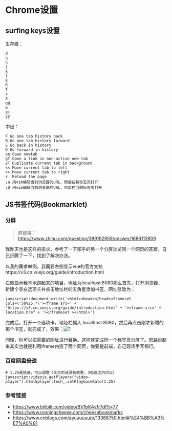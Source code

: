 # Chrome设置

## surfing keys设置

生存级：

```text
d
u
h
j
k
l
E
R
f
x
X
gg
G
gi
yy
```

中级：

```text
F Go one tab history back
B Go one tab history forward
S Go back in history
D Go forward in history
on Open newtab
gf Open a link in non-active new tab
yT Duplicate current tab in background
<< Move current tab to left
>> Move current tab to right
r  Reload the page
;u 用vim编辑当前浏览器的URL，然后在新标签页打开
;U 用vim编辑当前浏览器的URL，然后在当前标签页打开
```

## JS书签代码(Bookmarklet)

### 分屏

> 原链接：https://www.zhihu.com/question/389192959/answer/1686113909
>

我昨天也是这样的需求，参考了一下知乎的另一个分屏浏览同一个网页的答案，自己折腾了一下，找到了解决办法。

以我的需求举例，我需要左侧显示vue的官方文档https://v3.cn.vuejs.org/guide/introduction.html

右侧显示我本地跑起来的项目，地址为localhost:8080那么首先，打开浏览器，新建个空白选项卡并点击地址栏的五角星添加书签，网址修改为：

```text
javascript:document.write('<html><head></head><frameset cols=\'50%25,*\'><frame src=' + "https://v3.cn.vuejs.org/guide/introduction.html" + '><frame src=' + location.href + '></frameset ></html>')
```

完成后，打开一个选项卡，地址栏输入 localhost:8080，然后再点击刚才新增的那个书签，就完成了，效果：![1](https://pic2.zhimg.com/50/v2-2d05b3429e33a5d4a4ec0ca7748756df_hd.jpg?source=1940ef5c)

同理，你可以把需要的网址进行替换。这样就完成同一个标签页分屏了。思路说起来其实也就是利用iframe内嵌了两个网页，你要是前端，自己现场手写都行。

### 百度网盘倍速

```text
# 1.25是倍速，可以调整（太大的话没有效果，3倍速之内可以）
javascript:videojs.getPlayers("video-player").html5player.tech_.setPlaybackRate(1.25)
```

### 参考链接

- https://www.bilibili.com/video/BV1bK4y1r7dj?t=77
- https://www.runningcheese.com/cheesebookmarks
- https://www.cnblogs.com/ayuuuuuu/p/13368750.html#%E4%BB%A3%E7%A0%81
